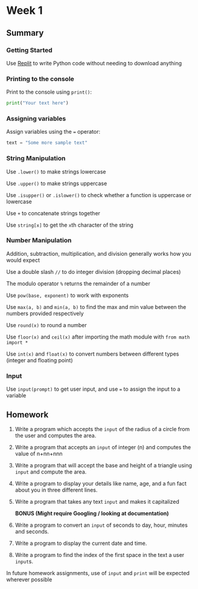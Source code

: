 # Week 1

## Summary
### Getting Started
Use [Replit](https://replit.com/languages/python3) to write Python code without needing to download anything

### Printing to the console
Print to the console using `print()`:
```python
print("Your text here")
```

### Assigning variables
Assign variables using the `=` operator:
```python
text = "Some more sample text"
```

### String Manipulation
Use `.lower()` to make strings lowercase

Use `.upper()` to make strings uppercase

Use `.isupper()` or `.islower()` to check whether a function is uppercase or lowercase

Use `+` to concatenate strings together

Use `string[x]` to get the `x`th character of the string

### Number Manipulation
Addition, subtraction, multiplication, and division generally works how you would expect

Use a double slash `//` to do integer division (dropping decimal places)

The modulo operator `%` returns the remainder of a number

Use `pow(base, exponent)` to work with exponents

Use `max(a, b)` and `min(a, b)` to find the max and min value between the numbers provided respectively

Use `round(x)` to round a number

Use `floor(x)` and `ceil(x)` after importing the math module with `from math import *`

Use `int(x)` and `float(x)` to convert numbers between different types (integer and floating point)

### Input
Use `input(prompt)` to get user input, and use `=` to assign the input to a variable

## Homework
1. Write a program which accepts the `input` of the radius of a circle from the user and computes the area.
1. Write a program that accepts an `input` of integer (n) and computes the value of n+nn+nnn
1. Write a program that will accept the base and height of a triangle using `input` and compute the area.
1. Write a program to display your details like name, age, and a fun fact about you in three different lines.
1. Write a program that takes any text `input` and makes it capitalized

   **BONUS (Might require Googling / looking at documentation)**
1. Write a program to convert an `input` of seconds to day, hour, minutes and seconds.
1. Write a program to display the current date and time.
1. Write a program to find the index of the first space in the text a user `input`s.

In future homework assignments, use of `input` and `print` will be expected wherever possible

